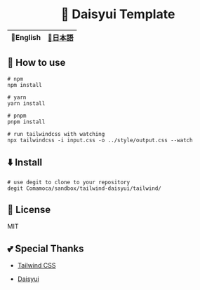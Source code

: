 <div align="center">

# 🌼 Daisyui Template


</div>

<table>
  <thead>
    <tr>
      <th style="text-align:center">🍔English</th>
      <th style="text-align:center"><a href="README.ja.md">🍡日本語</a></th>
    </tr>
  </thead>
</table>

<div align="center">

</div>

## 🚀 How to use

```
# npm
npm install

# yarn 
yarn install

# pnpm
pnpm install

# run tailwindcss with watching
npx tailwindcss -i input.css -o ../style/output.css --watch
```

## ⬇️  Install

```
# use degit to clone to your repository
degit Comamoca/sandbox/tailwind-daisyui/tailwind/
```

## 📜 License

MIT

## 💕 Special Thanks

- [Tailwind CSS](https://tailwindcss.com/)

- [Daisyui](https://daisyui.com/)
